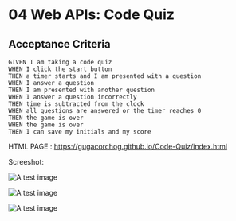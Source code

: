 # 04 Web APIs: Code Quiz

## Acceptance Criteria

```
GIVEN I am taking a code quiz
WHEN I click the start button
THEN a timer starts and I am presented with a question
WHEN I answer a question
THEN I am presented with another question
WHEN I answer a question incorrectly
THEN time is subtracted from the clock
WHEN all questions are answered or the timer reaches 0
THEN the game is over
WHEN the game is over
THEN I can save my initials and my score
```

HTML PAGE : https://gugacorchog.github.io/Code-Quiz/index.html

Screeshot:

![A test image](Code_quiz_01.jpg)

![A test image](Code_quiz_02.jpg)

![A test image](Code_quiz_03.jpg)